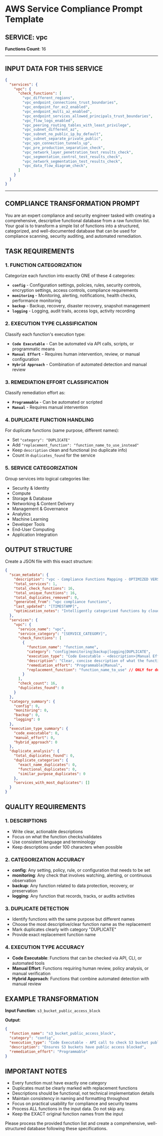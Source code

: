 # AWS Service Compliance Prompt Template

## SERVICE: vpc
**Functions Count**: 16

---

## INPUT DATA FOR THIS SERVICE

```json
{
  "services": {
    "vpc": {
      "check_functions": [
        "vpc_different_regions",
        "vpc_endpoint_connections_trust_boundaries",
        "vpc_endpoint_for_ec2_enabled",
        "vpc_endpoint_multi_az_enabled",
        "vpc_endpoint_services_allowed_principals_trust_boundaries",
        "vpc_flow_logs_enabled",
        "vpc_peering_routing_tables_with_least_privilege",
        "vpc_subnet_different_az",
        "vpc_subnet_no_public_ip_by_default",
        "vpc_subnet_separate_private_public",
        "vpc_vpn_connection_tunnels_up",
        "vpc_pre_production_separation_check",
        "vpc_network_layer_penetration_test_results_check",
        "vpc_segmentation_control_test_results_check",
        "vpc_network_segmentation_test_results_check",
        "vpc_data_flow_diagram_check",
      ]
    }
  }
}
```

---

## COMPLIANCE TRANSFORMATION PROMPT

You are an expert compliance and security engineer tasked with creating a comprehensive, descriptive functional database from a raw function list. Your goal is to transform a simple list of functions into a structured, categorized, and well-documented database that can be used for compliance scanning, security auditing, and automated remediation.

## TASK REQUIREMENTS

### 1. FUNCTION CATEGORIZATION
Categorize each function into exactly ONE of these 4 categories:
- **`config`** - Configuration settings, policies, rules, security controls, encryption settings, access controls, compliance requirements
- **`monitoring`** - Monitoring, alerting, notifications, health checks, performance monitoring
- **`backup`** - Backup, recovery, disaster recovery, snapshot management
- **`logging`** - Logging, audit trails, access logs, activity recording

### 2. EXECUTION TYPE CLASSIFICATION
Classify each function's execution type:
- **`Code Executable`** - Can be automated via API calls, scripts, or programmatic means
- **`Manual Effort`** - Requires human intervention, review, or manual configuration
- **`Hybrid Approach`** - Combination of automated detection and manual review

### 3. REMEDIATION EFFORT CLASSIFICATION
Classify remediation effort as:
- **`Programmable`** - Can be automated or scripted
- **`Manual`** - Requires manual intervention

### 4. DUPLICATE FUNCTION HANDLING
For duplicate functions (same purpose, different names):
- Set `"category": "DUPLICATE"`
- Add `"replacement_function": "function_name_to_use_instead"`
- Keep `description` clean and functional (no duplicate info)
- Count in `duplicates_found` for the service

### 5. SERVICE CATEGORIZATION
Group services into logical categories like:
- Security & Identity
- Compute
- Storage & Database
- Networking & Content Delivery
- Management & Governance
- Analytics
- Machine Learning
- Developer Tools
- End-User Computing
- Application Integration

## OUTPUT STRUCTURE

Create a JSON file with this exact structure:

```json
{
  "scan_metadata": {
    "description": "vpc - Compliance Functions Mapping - OPTIMIZED VERSION",
    "total_services": 1,
    "total_check_functions": 16,
    "total_unique_functions": 16,
    "total_duplicates_removed": 0,
    "generated_from": "vpc compliance functions",
    "last_updated": "[TIMESTAMP]",
    "optimization_notes": "Intelligently categorized functions by cloud security expert analysis, grouped by service, simplified to 4 clear categories with execution types and remediation effort classification"
  },
  "services": {
    "vpc": {
      "service_name": "vpc",
      "service_category": "[SERVICE_CATEGORY]",
      "check_functions": [
        {
          "function_name": "function_name",
          "category": "config|monitoring|backup|logging|DUPLICATE",
          "execution_type": "Code Executable - <description>|Manual Effort - <description>|Hybrid Approach - <description>",
          "description": "Clear, concise description of what the function does",
          "remediation_effort": "Programmable|Manual",
          "replacement_function": "function_name_to_use" // ONLY for duplicates
        }
      ],
      "check_count": 16,
      "duplicates_found": 0
    }
  },
  "category_summary": {
    "config": 0,
    "monitoring": 0,
    "backup": 0,
    "logging": 0
  },
  "execution_type_summary": {
    "code_executable": 0,
    "manual_effort": 0,
    "hybrid_approach": 0
  },
  "duplicate_analysis": {
    "total_duplicates_found": 0,
    "duplicate_categories": {
      "exact_name_duplicates": 0,
      "functional_duplicates": 0,
      "similar_purpose_duplicates": 0
    },
    "services_with_most_duplicates": []
  }
}
```

## QUALITY REQUIREMENTS

### 1. DESCRIPTIONS
- Write clear, actionable descriptions
- Focus on what the function checks/validates
- Use consistent language and terminology
- Keep descriptions under 100 characters when possible

### 2. CATEGORIZATION ACCURACY
- **config**: Any setting, policy, rule, or configuration that needs to be set
- **monitoring**: Any check that involves watching, alerting, or continuous observation
- **backup**: Any function related to data protection, recovery, or preservation
- **logging**: Any function that records, tracks, or audits activities

### 3. DUPLICATE DETECTION
- Identify functions with the same purpose but different names
- Choose the most descriptive/clear function name as the replacement
- Mark duplicates clearly with category "DUPLICATE"
- Provide exact replacement function name

### 4. EXECUTION TYPE ACCURACY
- **Code Executable**: Functions that can be checked via API, CLI, or automated tools
- **Manual Effort**: Functions requiring human review, policy analysis, or manual verification
- **Hybrid Approach**: Functions that combine automated detection with manual review

## EXAMPLE TRANSFORMATION

**Input Function**: `s3_bucket_public_access_block`

**Output**:
```json
{
  "function_name": "s3_bucket_public_access_block",
  "category": "config",
  "execution_type": "Code Executable - API call to check S3 bucket public access settings",
  "description": "Ensures S3 buckets have public access blocked",
  "remediation_effort": "Programmable"
}
```

## IMPORTANT NOTES

- Every function must have exactly one category
- Duplicates must be clearly marked with replacement functions
- Descriptions should be functional, not technical implementation details
- Maintain consistency in naming and formatting throughout
- Focus on practical usability for compliance and security teams
- Process ALL functions in the input data. Do not skip any.
- Keep the EXACT original function names from the input

Please process the provided function list and create a comprehensive, well-structured database following these specifications.
